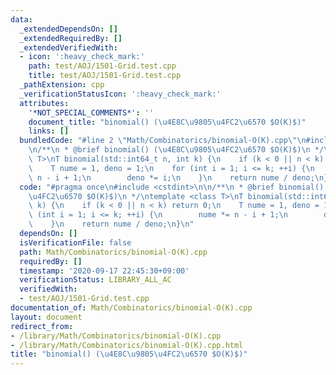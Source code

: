 ```yaml
---
data:
  _extendedDependsOn: []
  _extendedRequiredBy: []
  _extendedVerifiedWith:
  - icon: ':heavy_check_mark:'
    path: test/AOJ/1501-Grid.test.cpp
    title: test/AOJ/1501-Grid.test.cpp
  _pathExtension: cpp
  _verificationStatusIcon: ':heavy_check_mark:'
  attributes:
    '*NOT_SPECIAL_COMMENTS*': ''
    document_title: "binomial() (\u4E8C\u9805\u4FC2\u6570 $O(K)$)"
    links: []
  bundledCode: "#line 2 \"Math/Combinatorics/binomial-O(K).cpp\"\n#include <cstdint>\n\
    \n/**\n * @brief binomial() (\u4E8C\u9805\u4FC2\u6570 $O(K)$)\n */\ntemplate <class\
    \ T>\nT binomial(std::int64_t n, int k) {\n    if (k < 0 || n < k) return 0;\n\
    \    T nume = 1, deno = 1;\n    for (int i = 1; i <= k; ++i) {\n        nume *=\
    \ n - i + 1;\n        deno *= i;\n    }\n    return nume / deno;\n}\n"
  code: "#pragma once\n#include <cstdint>\n\n/**\n * @brief binomial() (\u4E8C\u9805\
    \u4FC2\u6570 $O(K)$)\n */\ntemplate <class T>\nT binomial(std::int64_t n, int\
    \ k) {\n    if (k < 0 || n < k) return 0;\n    T nume = 1, deno = 1;\n    for\
    \ (int i = 1; i <= k; ++i) {\n        nume *= n - i + 1;\n        deno *= i;\n\
    \    }\n    return nume / deno;\n}\n"
  dependsOn: []
  isVerificationFile: false
  path: Math/Combinatorics/binomial-O(K).cpp
  requiredBy: []
  timestamp: '2020-09-17 22:45:30+09:00'
  verificationStatus: LIBRARY_ALL_AC
  verifiedWith:
  - test/AOJ/1501-Grid.test.cpp
documentation_of: Math/Combinatorics/binomial-O(K).cpp
layout: document
redirect_from:
- /library/Math/Combinatorics/binomial-O(K).cpp
- /library/Math/Combinatorics/binomial-O(K).cpp.html
title: "binomial() (\u4E8C\u9805\u4FC2\u6570 $O(K)$)"
---
```

